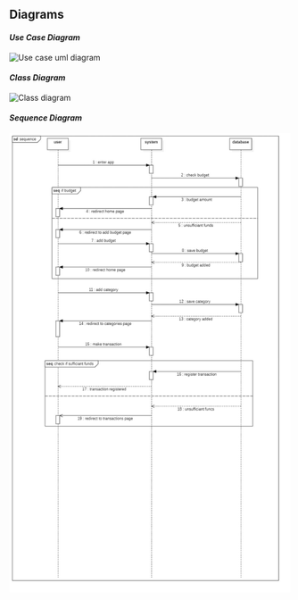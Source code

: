 ## **Diagrams**
#### ***Use Case Diagram***
![Use case uml diagram](./uml/use.jpg)
#### ***Class Diagram***
![Class diagram](./uml/class.jpg)
#### ***Sequence Diagram***
![Sequence diagram](./uml/sequence.jpg)
